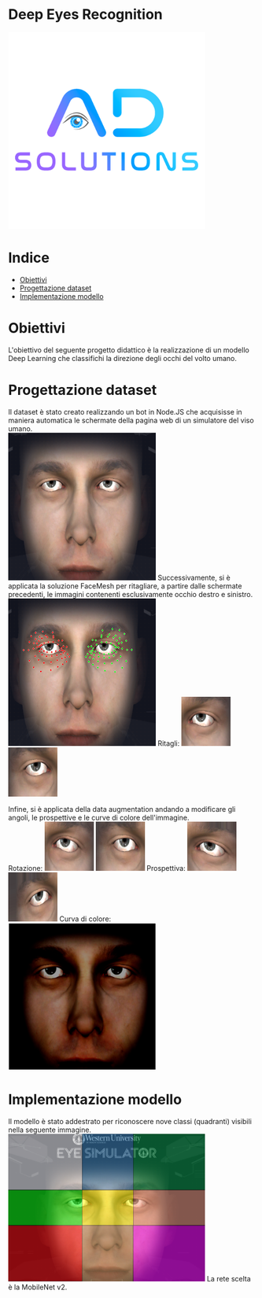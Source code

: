 # Deep Eyes Recognition
<img src="readme_materials/logo.png" width="400" height="400">

# Indice
- [Obiettivi](#obiettivi)
- [Progettazione dataset ](#progettazionedataset)
- [Implementazione modello](#implementazione)

# Obiettivi
L'obiettivo del seguente progetto didattico è la realizzazione di un modello Deep Learning che classifichi la direzione degli occhi del volto umano.

# Progettazione dataset
Il dataset è stato creato realizzando un bot in Node.JS che acquisisse in maniera automatica le schermate della pagina web di un simulatore del viso umano. <br/>
<img src="readme_materials/files/0.24_0.00.png" width="300" height="300">
Successivamente, si è applicata la soluzione FaceMesh per ritagliare, a partire dalle schermate precedenti, le immagini contenenti esclusivamente occhio destro e sinistro. <br/>
<img src="readme_materials/files/image_0 10.02.51.png" width="300" height="300">
Ritagli:
<img src="readme_materials/files/cropped_left_0.png" width="100" height="100">
<img src="readme_materials/files/cropped_right_0.png" width="100" height="100">

Infine, si è applicata della data augmentation andando a modificare gli angoli, le prospettive e le curve di colore dell'immagine. <br/>
Rotazione:
<img src="readme_materials/files/rotated_left_eye_0_angle_-5.png" width="100" height="100">
<img src="readme_materials/files/rotated_right_eye_0_angle_-5.png" width="100" height="100">
Prospettiva:
<img src="readme_materials/files/perspective_left_eye_0_delta_30.png" width="100" height="100">
<img src="readme_materials/FILES/perspective_right_eye_0_delta_30.png" width="100" height="100">
Curva di colore:
<img src="readme_materials/files/color.png" width="300" height="300">

# Implementazione modello
Il modello è stato addestrato per riconoscere nove classi (quadranti) visibili nella seguente immagine.
<img src="readme_materials/map.png" width="400" height="300">
La rete scelta è la MobileNet v2.
